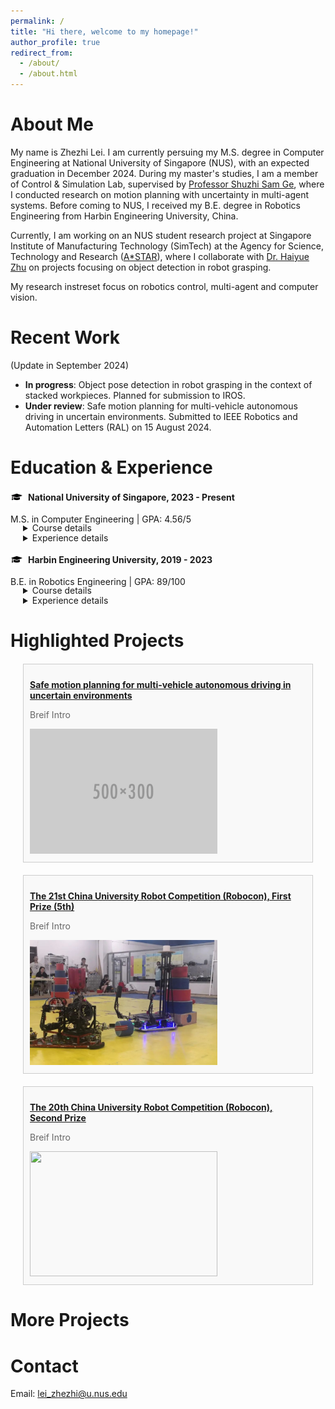 ```yaml
---
permalink: /
title: "Hi there, welcome to my homepage!"
author_profile: true
redirect_from: 
  - /about/
  - /about.html
---
```

# <a id="Home"></a> About Me
My name is Zhezhi Lei. I am currently persuing my M.S. degree in Computer Engineering at National University of Singapore (NUS), with an expected graduation in December 2024. During my master's studies, I am a member of Control & Simulation Lab, supervised by [Professor Shuzhi Sam Ge](https://cde.nus.edu.sg/ece/staff/ge-shuzhi-sam/), where I conducted research on motion planning with uncertainty in multi-agent systems. Before coming to NUS, I received my B.E. degree in Robotics Engineering from Harbin Engineering University, China.

Currently, I am working on an NUS student research project at Singapore Institute of Manufacturing Technology (SimTech) at the Agency for Science, Technology and Research ([A*STAR](https://www.a-star.edu.sg/)), where I collaborate with [Dr. Haiyue Zhu](https://scholar.google.com/citations?hl=en&user=uO_R9wQAAAAJ) on projects focusing on object detection in robot grasping.

My research instreset focus on robotics control, multi-agent and computer vision. 

# Recent Work 
(Update in September 2024)
- **In progress**: Object pose detection in robot grasping in the context of stacked workpieces. Planned for submission to IROS.
- **Under review**: Safe motion planning for multi-vehicle autonomous driving in uncertain environments. Submitted to IEEE Robotics and Automation Letters (RAL) on 15 August 2024.

# <a id="Experience"></a> Education & Experience

<head>
    <style>
        .education-block {
            margin-top: 20px; /* 上边距 */
            margin-bottom: 25px; /* 下边距 */
        }
        .extra-space {
            margin-top: 30px; /* 根据需要调整这个数值来增加间距 */
        }
        .logo-container {
            display: inline-flex; /* 使用flex布局，使logo和文字保持在同一行 */
            align-items: center; /* 确保logo与文字垂直居中对齐 */
        }
        .logo {
            width: 20px; /* 控制 logo 的宽度，根据需要调整大小 */
            height: auto;
            margin-right: 8px; /* 控制 logo 和文字之间的间距 */
            vertical-align: middle;
        }
        details {
            margin-top: -17px; /* 控制details元素上方的间距 */
            margin-bottom: 16px; /* 控制details元素下方的间距 */
            margin-left: 20px;
        }
        details details { /* 为嵌套的details设置样式，以区别于一级details */
            margin-left: 20px;
            /*margin-top: 10px;*/
        }
        .courses-table {
          width: 100%;
          border-collapse: collapse;
          table-layout: fixed;
        }
        .courses-table td, .courses-table th {
          border: 1px solid #ddd;
          padding: 8px;
          text-align: left;
        }
        .courses-table th {
          background-color: #f2f2f2;
        }
    </style>
</head>

<div class="education-block">
  <div class="logo-container">
      <img src="/images/favicon.png" alt="NUS Logo" class="logo">
      <span><strong>National University of Singapore, 2023 - Present</strong></span>
  </div>
  <p>M.S. in Computer Engineering | GPA: 4.56/5</p>


  <details>
    <summary>Course details</summary>
    <style>
    </style>
    <table class="courses-table">
      <tr>
        <th>Course Name</th>
        <th>Grade</th>
        <th>Course Name</th>
        <th>Grade</th>
      </tr>
      <tr>
        <td>Computer Engineering Project</td>
        <td>A+</td>
        <td>Intelligent Autonomous Robotics Systems</td>
        <td>A+</td>
      </tr>
      <tr>
        <td>Evolutionary Computation And Application</td>
        <td>A-</td>
        <td>Deep Learning For Digitalization Technologies</td>
        <td>A-</td>
      </tr>
    </table>
  </details>

  <details>
    <summary>Experience details </summary>
    <p><strong>Experience during master's studies:</strong></p>
    <details>
      <summary>2024 - Present. Visitor at Singapore Institute of Manufacturing Technology (SimTech), supervised by Dr. Haiyue Zhu</summary>
      <ul>
        <li>Conducted research on robot grasping, with a focus on object detection in complex environments.</li>
        <li>Currently in the experimental phase, with ongoing work to refine detection models and techniques.</li>
      </ul>
    </details>
    <details>
      <summary>2023 - Present. Member of Control & Simulation Lab, supervised by Prof. Shuzhi Sam Ge</summary>
      <ul>
        <li>Researched multi-agent motion planning problems under uncertainty.</li>
        <li>Developed a novel ADMM-based method, which demonstrated higher computational efficiency compared to existing methods.</li>
        <li>Submitted related work to IEEE Robotics and Automation Letters (RAL) as the first author.</li>
      </ul>
    </details>
  </details>


  <div class="logo-container">
      <img src="/images/favicon.png" alt="Harbin Engineering University Logo" class="logo">
      <span><strong>Harbin Engineering University, 2019 - 2023</strong></span>
  </div>
  <p>B.E. in Robotics Engineering | GPA: 89/100</p>

  <details>
    <summary>Course details</summary>
    <style>
    </style>
    <table class="courses-table">
      <tr>
        <th>Course Name</th>
        <th>Grade</th>
        <th>Course Name</th>
        <th>Grade</th>
      </tr>
      <tr>
        <td>Mathematical Analysis for Engineering</td>
        <td>97 / 100</td>
        <td>Machine Learning</td>
        <td>95 / 100</td>
      </tr>
      <tr>
        <td>Modern Control Theroy</td>
        <td>95 / 100</td>
        <td>Advanced Control Method</td>
        <td>95 / 100</td>
      </tr>
    </table>
  </details>

  <details>
    <summary>Experience details </summary>
    <p><strong>Experience during undergraduate studies:</strong></p>
    <details>
      <summary>2021 - 2022. Lead of the Robot Vision Group, Harbin Engineering University Robotics Club</summary>
      <ul>
        <li>Led the development of the robot vision strategy and coordinated team efforts in implementing the design.</li>
        <li>Spearheaded robot perception systems, focusing on target recognition and inspection tasks.</li>
        <li>Awarded First Prize (5th overall) at the 21st China University Robot Competition (ROBOCON).</li>
      </ul>
    </details>
    <details>
      <summary>2020 - 2021. Member of Harbin Engineering University Robotics Club</summary>
      <ul>
        <li>Developed algorithms for robot target detection and tracking.</li>
        <li>Assisted in robot control implementation using microcontroller-based systems.</li>
        <li>Awarded Second Prize at the 20th China University Robot Competition (ROBOCON).</li>
      </ul>
    </details>
  </details>
</div>



# <a id="Project"></a> Highlighted Projects
<head>
    <style>
        .project {
            margin: 20px;
            padding: 10px;
            border: 1px solid #ccc;
            background-color: #f9f9f9;
        }
        .project p {
            font-size: 14px;
            color: #666;
        }
        .project img {
            width: 300px;  /* 设置图片宽度 */
            height: 200px; /* 设置图片高度 */
            object-fit: cover;  /* 确保图片在调整大小时保持宽高比 */
        }
    </style>
</head>
<div class="project">
  <p><strong><a href="https://cell-core.github.io/portfolio/portfolio-0">Safe motion planning for multi-vehicle autonomous driving in uncertain environments</a></strong></p>
  <p>Breif Intro</p>
  <img src="/images/500x300.png">
</div>

<div class="project">
  <p><strong><a href="https://cell-core.github.io/portfolio/portfolio-1">The 21st China University Robot Competition (Robocon), First Prize (5th)</a></strong></p>
  <p>Breif Intro</p>
  <img src="/images/21stRobocon/21stRobocon.png">
</div>

<div class="project">
  <p><strong><a href="https://cell-core.github.io/portfolio/portfolio-2">The 20th China University Robot Competition (Robocon), Second Prize</a></strong></p>
  <p>Breif Intro</p>
  <img src="/images/20thRobocon/20thRobocon.png">
</div>

# More Projects

# <a id="Contact"></a> Contact
Email: lei_zhezhi@u.nus.edu

